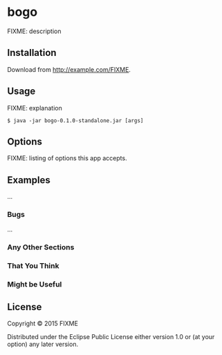 # bogo

FIXME: description

## Installation

Download from http://example.com/FIXME.

## Usage

FIXME: explanation

    $ java -jar bogo-0.1.0-standalone.jar [args]

## Options

FIXME: listing of options this app accepts.

## Examples

...

### Bugs

...

### Any Other Sections
### That You Think
### Might be Useful

## License

Copyright © 2015 FIXME

Distributed under the Eclipse Public License either version 1.0 or (at
your option) any later version.
